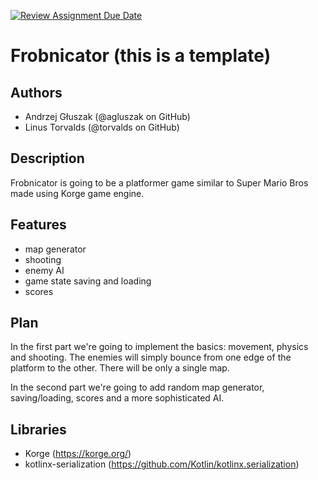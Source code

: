 [![Review Assignment Due Date](https://classroom.github.com/assets/deadline-readme-button-22041afd0340ce965d47ae6ef1cefeee28c7c493a6346c4f15d667ab976d596c.svg)](https://classroom.github.com/a/M0kyOMLZ)
# Frobnicator (this is a template)

## Authors
- Andrzej Głuszak (@agluszak on GitHub)
- Linus Torvalds (@torvalds on GitHub)

## Description
Frobnicator is going to be a platformer game similar to Super Mario Bros made using Korge game engine.

## Features
- map generator
- shooting
- enemy AI
- game state saving and loading
- scores

## Plan
In the first part we're going to implement the basics: movement, physics and shooting. The enemies will simply bounce from one edge of the platform to the other. There will be only a single map.

In the second part we're going to add random map generator, saving/loading, scores and a more sophisticated AI.

## Libraries
- Korge (https://korge.org/)
- kotlinx-serialization (https://github.com/Kotlin/kotlinx.serialization)
